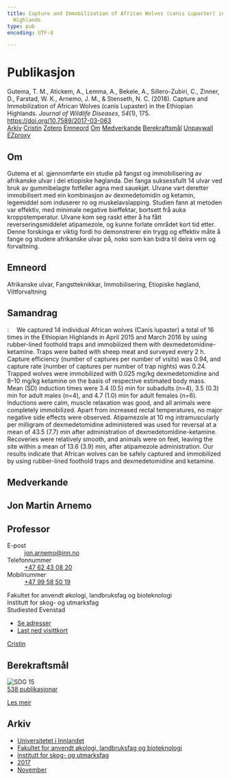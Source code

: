 ```yaml
---
title: Capture and Immobilization of African Wolves (canis Lupaster) in the Ethiopian
  Highlands
type: pub
encoding: UTF-8

---
```

<h1>Publikasjon</h1>
<article id="csl-bib-container-D43IQKL4" class="csl-bib-container">
  <div class="csl-bib-body"> <div class="csl-entry">Gutema, T. M., Atickem, A., Lemma, A., Bekele, A., Sillero-Zubiri, C., Zinner, D., Farstad, W. K., Arnemo, J. M., &#38; Stenseth, N. C. (2018). Capture and Immobilization of African Wolves (canis Lupaster) in the Ethiopian Highlands. <i>Journal of Wildlife Diseases</i>, <i>54</i>(1), 175. <a href="https://doi.org/10.7589/2017-03-063">https://doi.org/10.7589/2017-03-063</a></div> </div>
  <div class="csl-bib-buttons">
    <a href="#taxonomy-article-D43IQKL4" alt="archive" class="csl-bib-button">Arkiv</a>
    <a href="https://app.cristin.no/results/show.jsf?id=1511698" alt="Cristin" class="csl-bib-button">Cristin</a>
    <a href="http://zotero.org/groups/5881554/items/D43IQKL4" alt="Zotero" class="csl-bib-button">Zotero</a>
    <a href="#keywords-article-D43IQKL4" alt="keywords" class="csl-bib-button">Emneord</a>
    <a href="#about-article-D43IQKL4" alt="about_pub" class="csl-bib-button">Om</a>
    <a href="#contributors-article-D43IQKL4" alt="contributors" class="csl-bib-button">Medverkande</a>
    <a href="#sdg-article-D43IQKL4" alt="sdg" class="csl-bib-button">Berekraftsmål</a>
    <a href="https://ora.ox.ac.uk/objects/uuid:68be7476-efc3-4172-9edc-b51ed31a1e74/files/m01dfc7a2fe2d5483024e21588469db54" alt="Unpaywall" class="csl-bib-button">Unpaywall</a>
    <a href="https://ora.ox.ac.uk/objects/uuid:68be7476-efc3-4172-9edc-b51ed31a1e74/files/m01dfc7a2fe2d5483024e21588469db54" alt="EZproxy" class="csl-bib-button">EZproxy</a>
  </div>
  <div id="csl-bib-meta-container-D43IQKL4"></div>
</article>
<div id="csl-bib-meta-D43IQKL4" class="csl-bib-meta">
  <article id="about-article-D43IQKL4" class="about_pub-article">
    <h1>Om</h1>
    Gutema et al. gjennomførte ein studie på fangst og immobilisering av afrikanske ulvar i dei etiopiske høglanda. Dei fanga suksessfullt 14 ulvar ved bruk av gummibelagte fotfeller agna med sauekjøt. Ulvane vart deretter immobilisert med ein kombinasjon av dexmedetomidin og ketamin, legemiddel som induserer ro og muskelavslapping. Studien fann at metoden var effektiv, med minimale negative bieffektar, bortsett frå auka kroppstemperatur. Ulvane kom seg raskt etter å ha fått reverseringsmiddelet atipamezole, og kunne forlate området kort tid etter. Denne forskinga er viktig fordi ho demonstrerer ein trygg og effektiv måte å fange og studere afrikanske ulvar på, noko som kan bidra til deira vern og forvaltning.
  </article>
  <article id="keywords-article-D43IQKL4" class="keywords-article">
    <h1>Emneord</h1>
    Afrikanske ulvar, Fangstteknikkar, Immobilisering, Etiopiske høgland, Viltforvaltning
  </article>
  <article id="abstract-article-D43IQKL4" class="abstract-article">
    <h1>Samandrag</h1>
    :  We captured 14 individual African wolves (Canis lupaster) a total of 16 times in the Ethiopian Highlands in April 2015 and March 2016 by using rubber-lined foothold traps and immobilized them with dexmedetomidine-ketamine. Traps were baited with sheep meat and surveyed every 2 h. Capture efficiency (number of captures per number of visits) was 0.94, and capture rate (number of captures per number of trap nights) was 0.24. Trapped wolves were immobilized with 0.025 mg/kg dexmedetomidine and 8–10 mg/kg ketamine on the basis of respective estimated body mass. Mean (SD) induction times were 3.4 (0.5) min for subadults (n=4), 3.5 (0.3) min for adult males (n=4), and 4.7 (1.0) min for adult females (n=6). Inductions were calm, muscle relaxation was good, and all animals were completely immobilized. Apart from increased rectal temperatures, no major negative side effects were observed. Atipamezole at 10 mg intramuscularly per milligram of dexmedetomidine administered was used for reversal at a mean of 43.5 (7.7) min after administration of dexmedetomidine-ketamine. Recoveries were relatively smooth, and animals were on feet, leaving the site within a mean of 13.6 (3.9) min, after atipamezole administration. Our results indicate that African wolves can be safely captured and immobilized by using rubber-lined foothold traps and dexmedetomidine and ketamine.
  </article>
  <article id="contributors-article-D43IQKL4" class="contributors-article">
    <h1>Medverkande</h1>
    <div class="personas"> <div class="vrtx-hinn-person-card"> <div class="photo"> <i class="lar la-user-circle missing-person"></i> </div> <div class="info"> <hgroup><h1>Jon Martin Arnemo</h1> <h2>Professor</h2> </hgroup><dl> <dt>E-post</dt> <dd> <a href="mailto:jon.arnemo@inn.no">jon.arnemo@inn.no</a> </dd> <dt>Telefonnummer</dt> <dd><a href="tel:+4762430820"> +47 62 43 08 20 </a></dd> <dt>Mobilnummer</dt> <dd><a href="tel:+4799585019"> +47 99 58 50 19 </a></dd> </dl> <p> Fakultet for anvendt økologi, landbruksfag og bioteknologi<br> Institutt for skog- og utmarksfag<br> Studiested Evenstad </p> <ul class="vrtx-hinn-links"> <li><a href="https://www.inn.no/finn-en-ansatt/jon-arnemo.html#vrtx-hinn-addresses">Se adresser</a></li> <li><a href="https://www.inn.no/finn-en-ansatt/jon-arnemo.html?vrtx=vcf">Last ned visittkort</a></li> </ul> </div> </div> <a href="https://app.cristin.no/persons/show.jsf?id=328246" alt="Cristin URL" class="personas-cristin">Cristin</a> </div>
  </article>
  <article id="sdg-article-D43IQKL4" class="sdg-article">
    <h1>Berekraftsmål</h1>
    <div class="sdg-container"><div id="sdg15" class="sdg">
        <img src="{{< params subfolder >}}images/sdg/sdg15_nn.png" class="image" alt="SDG 15">
        <div class="sdg-overlay">
          <a href="{{< params subfolder >}}nn/archive/?sdg=15#archive" class="sdg-publication-count"><span>538</span> publikasjonar</a>
          <p><a href="https://fn.no/om-fn/fns-baerekraftsmaal/livet-paa-land?lang=nno-NO" class="sdg-read-more">Les meir</a></p>
        </div>
      </div></div>
  </article>
  <article id="taxonomy-article-D43IQKL4" class="taxonomy-article">
    <h1>Arkiv</h1>
    <ul>
      <li><a href="{{< params subfolder >}}nn/archive/?key=3DCRN523">Universitetet i Innlandet</a></li>
      <li><a href="{{< params subfolder >}}nn/archive/?key=T77LXH6D">Fakultet for anvendt økologi, landbruksfag og bioteknologi</a></li>
      <li><a href="{{< params subfolder >}}nn/archive/?key=7TRARPE3">Institutt for skog- og utmarksfag</a></li>
      <li><a href="{{< params subfolder >}}nn/archive/?key=QVBAYKNY">2017</a></li>
      <li><a href="{{< params subfolder >}}nn/archive/?key=W6KRBXH3">November</a></li>
    </ul>
  </article>
</div>
